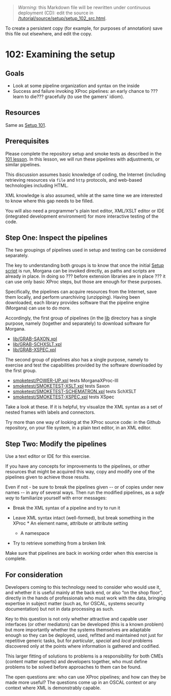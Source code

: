 
> *Warning:* this Markdown file will be rewritten under continuous deployment (CD): edit the source in [/tutorial/source/setup/setup_102_src.html](../../../tutorial/source/setup/setup_102_src.html).

> 
To create a persistent copy (for example, for purposes of annotation) save this file out elsewhere, and edit the copy.

# 102: Examining the setup



## Goals

* Look at some pipeline organization and syntax on the inside
* Success and failure invoking XProc pipelines: an early chance to ???learn to die??? gracefully (to use the gamers' idiom).


## Resources

Same as [Setup 101](setup_101_src.html).

## Prerequisites

Please complete the repository setup and smoke tests as described in the [101 lesson](setup_101_src.html). In this lesson, we will run these pipelines with adjustments, or similar pipelines.

This discussion assumes basic knowledge of coding, the Internet (including retrieving resources via `file` and `http` protocols, and web-based technologies including HTML.

XML knowledge is also assumed, while at the same time we are interested to know where this gap needs to be filled.

You will also need a programmer's plain text editor, XML/XSLT editor or IDE (integrated development environment) for more interactive testing of the code.

## Step One: Inspect the pipelines

The two groupings of pipelines used in setup and testing can be considered separately.

The key to understanding both groups is to know that once the initial [Setup
               script](../../../setup.sh) is run, Morgana can be invoked directly, as paths and scripts are already in place. In doing so ??? before extension libraries are in place ??? it can use only basic XProc steps, but those are enough for these purposes.

Specifically, the pipelines can acquire resources from the Internet, save them locally, and perform unarchiving (unzipping). Having been downloaded, each library provides software that the pipeline engine (Morgana) can use to do more.

Accordingly, the first group of pipelines (in the [lib](../../../lib/readme.md) directory has a single purpose, namely (together and separately) to download software for Morgana.

* [lib/GRAB-SAXON.xpl](../../../lib/GRAB-SAXON.xpl)
* [lib/GRAB-SCHXSLT.xpl](../../../lib/GRAB-SCHXSLT.xpl)
* [lib/GRAB-XSPEC.xpl](../../../lib/GRAB-XSPEC.xpl)


The second group of pipelines also has a single purpose, namely to exercise and test the capabilities provided by the software downloaded by the first group.

* [smoketest/POWER-UP.xpl](../../../smoketest/POWER-UP.xpl) tests MorganaXProc-III
* [smoketest/SMOKETEST-XSLT.xpl](../../../smoketest/SMOKETEST-XSLT.xpl) tests Saxon
* [smoketest/SMOKETEST-SCHEMATRON.xpl](../../../smoketest/SMOKETEST-SCHEMATRON.xpl) tests SchXSLT
* [smoketest/SMOKETEST-XSPEC.xpl](../../../smoketest/SMOKETEST-XSPEC.xpl) tests XSpec


Take a look at these. If it is helpful, try visualize the XML syntax as a set of nested frames with labels and connectors.

Try more than one way of looking at the XProc source code: in the Github repository, on your file system, in a plain text editor, in an XML editor.

## Step Two: Modify the pipelines

Use a text editor or IDE for this exercise.

If you have any concepts for improvements to the pipelines, or other resources that might be acquired this way, copy and modify one of the pipelines given to achieve those results.

Even if not - be sure to break the pipelines given -- or of copies under new names -- in any of several ways. Then run the modified pipelines, as a *safe way* to familiarize yourself with error messages:

* Break the XML syntax of a pipeline and try to run it
* Leave XML syntax intact (well-formed), but break something in the XProc   * An element name, attribute or attribute setting
  * A namespace


* Try to retrieve something from a broken link


Make sure that pipelines are back in working order when this exercise is complete.

## For consideration

Developers coming to this technology need to consider who would use it, and whether it is useful mainly at the back end, or also &ldquo;on the shop floor&rdquo;, directly in the hands of professionals who must work with the data, bringing expertise in subject matter (such as, for OSCAL, systems security documentation) but not in data processing as such.

Key to this question is not only whether attractive and capable user interfaces (or other mediators) can be developed (this is a known problem) but more importantly whether the systems themselves are adaptable enough so they can be deployed, used, refitted and maintained not just for repetitive generic tasks, but for *particular*, *special* and *local* problems discovered only at the points where information is gathered and codified.

This larger fitting of solutions to problems is a responsibility for both CMEs (content matter experts) and developers together, who must define problems to be solved before approaches to them can be found.

The open questions are: who can use XProc pipelines; and how can they be made more useful? The questions come up in an OSCAL context or any context where XML is demonstrably capable.
